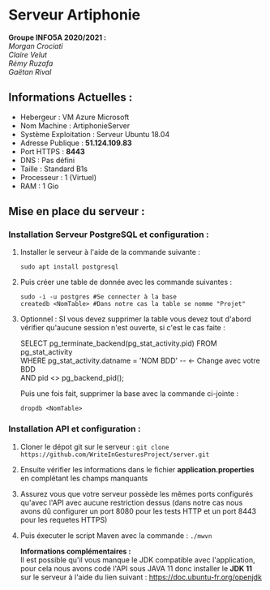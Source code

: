 # Serveur Artiphonie

**Groupe INFO5A 2020/2021 :**  
*Morgan Crociati*  
*Claire Velut*  
*Rémy Ruzafa*  
*Gaëtan Rival*  

## Informations Actuelles :
* Hebergeur : VM Azure Microsoft
* Nom Machine : ArtiphonieServer
* Système Exploitation : Serveur Ubuntu 18.04
* Adresse Publique : **51.124.109.83**
* Port HTTPS : **8443**
* DNS : Pas défini
* Taille : Standard B1s
* Processeur : 1 (Virtuel)
* RAM : 1 Gio

## Mise en place du serveur :

### Installation Serveur PostgreSQL et configuration :
1. Installer le serveur à l'aide de la commande suivante :

    `sudo apt install postgresql`
2. Puis créer une table de donnée avec les commande suivantes :

    `sudo -i -u postgres #Se connecter à la base`  
    `createdb <NomTable> #Dans notre cas la table se nomme "Projet"`
    
3. Optionnel : SI vous devez supprimer la table vous devez tout d'abord vérifier qu'aucune session n'est ouverte, si c'est le cas faite :  

    SELECT pg_terminate_backend(pg_stat_activity.pid)
    FROM pg_stat_activity  
    WHERE pg_stat_activity.datname = 'NOM BDD' -- ← Change avec votre BDD  
    AND pid <> pg_backend_pid();
    
    Puis une fois fait, supprimer la base avec la commande ci-jointe :  
    
    `dropdb <NomTable>`
    
### Installation API et configuration :
1. Cloner le dépot git sur le serveur :
  `git clone https://github.com/WriteInGesturesProject/server.git`
2. Ensuite vérifier les informations dans le fichier **application.properties** en complétant les champs manquants
3. Assurez vous que votre serveur possède les mêmes ports configurés qu'avec l'API avec aucune restriction dessus (dans notre cas nous avons dû configurer un port 8080 pour les tests HTTP et un port 8443 pour les requetes HTTPS)
4. Puis éxecuter le script Maven avec la commande :
  	`./mwvn`
    
    **Informations complémentaires :**  
    Il est possible qu'il vous manque le JDK compatible avec l'application, pour cela nous avons codé l'API sous JAVA 11 donc installer le **JDK 11** sur le serveur à l'aide du lien suivant : https://doc.ubuntu-fr.org/openjdk
